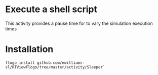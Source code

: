 # Execute a shell script
This activity provides a pause time for to vary the simulation execution times

# Installation
```
flogo install github.com/ewilliams-sl/RTViewFlogo/tree/master/activity/Sleeper`




